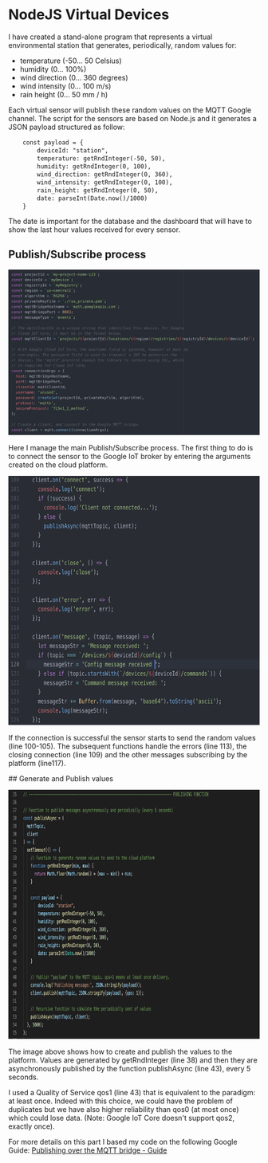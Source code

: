 # NodeJS Virtual Devices
I have created a stand-alone program that represents a virtual environmental station that generates, periodically, random values for:

* temperature (-50... 50 Celsius)
* humidity (0... 100%)
* wind direction (0... 360 degrees)
* wind intensity (0... 100 m/s)
* rain height (0... 50 mm / h)

Each virtual sensor will publish these random values on the MQTT Google channel. The script for the sensors are based on Node.js and it generates a JSON payload structured as follow:

        const payload = {
            deviceId: "station",
            temperature: getRndInteger(-50, 50),
            humidity: getRndInteger(0, 100),
            wind_direction: getRndInteger(0, 360),
            wind_intensity: getRndInteger(0, 100),
            rain_height: getRndInteger(0, 50),
            date: parseInt(Date.now()/1000)
        }
The date is important for the database and the dashboard that will have to show the last hour values received for every sensor.

## Publish/Subscribe process
![img](../img/connection.jpeg)

Here I manage the main Publish/Subscribe process. The first thing to do is to connect the sensor to the Google IoT broker by entering the arguments created on the cloud platform.

<img src="../img/subscribe.png" width="700" height="500" />

If the connection is successful the sensor starts to send the random values (line 100-105). The subsequent functions handle the errors (line 113), the closing connection (line 109) and the other messages subscribing by the platform (line117).

## Generate and Publish values

<img src="../img/publish2.png" width="800" height="500" />

The image above shows how to create and publish the values to the platform. Values are generated by getRndInteger (line 38) and then they are asynchronously published by the function publishAsync (line 43), every 5 seconds.

I used a Quality of Service qos1 (line 43) that is equivalent to the paradigm: at least once. Indeed with this choice, we could have the problem of duplicates but we have also higher reliability than qos0 (at most once) which could lose data. (Note: Google IoT Core doesn't support qos2, exactly once).

For more details on this part I based my code on the following Google Guide: [Publishing over the MQTT bridge - Guide](https://cloud.google.com/iot/docs/how-tos/mqtt-bridge#publishing_telemetry_events)